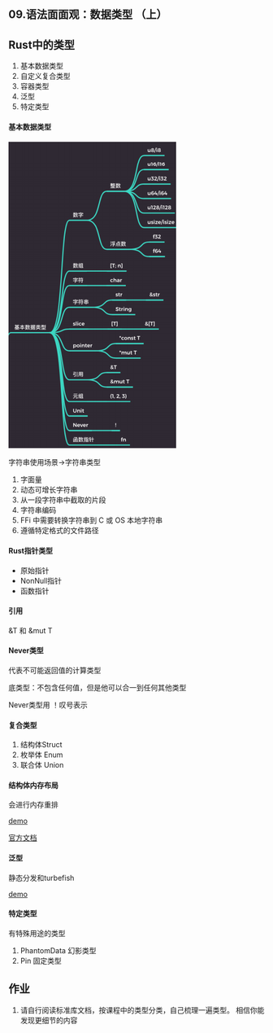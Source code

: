 ## 09.语法面面观：数据类型 （上）


## Rust中的类型

1. 基本数据类型
2. 自定义复合类型
3. 容器类型
4. 泛型
5. 特定类型

#### 基本数据类型

![](./img/09datatype.png)


字符串使用场景->字符串类型

1. 字面量
2. 动态可增长字符串
3. 从一段字符串中截取的片段
4. 字符串编码
5. FFi 中需要转换字符串到 C 或 OS 本地字符串
6. 遵循特定格式的文件路径

#### Rust指针类型

- 原始指针
- NonNull指针
- 函数指针

#### 引用

&T 和 &mut T

#### Never类型

代表不可能返回值的计算类型

底类型：不包含任何值，但是他可以合一到任何其他类型

Never类型用 ！叹号表示

#### 复合类型

1. 结构体Struct
2. 枚举体 Enum
3. 联合体 Union


#### 结构体内存布局

会进行内存重排

[demo](..src/demo/09.rs)

[官方文档](https://doc.rust-lang.org/std/mem/fn.size_of.html)


#### 泛型

静态分发和turbefish

[demo](../src/demo/09_turbefish.rs)


#### 特定类型

有特殊用途的类型

1. PhantomData<T> 幻影类型
2. Pin<T> 固定类型

## 作业

1. 请自行阅读标准库文档，按课程中的类型分类，自己梳理一遍类型。
相信你能发现更细节的内容


